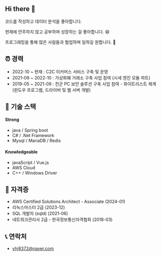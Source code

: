 ## Hi there 👋

코드를 작성하고 데이터 분석을 좋아합니다. 

현재에 안주하지 않고 공부하며 성장하는 걸 좋아합니다. 😄

프로그래밍을 통해 많은 사람들과 협업하며 일하길 원합니다. 👯


## ⏰ 경력
- 2022-10 ~ 현재 : C2C 이커머스 서비스 구축 및 운영
- 2021-09 ~ 2022-10 : 가상화폐 거래소 구축 사업 참여 (시세 엔진 모듈 파트)
- 2019-05 ~ 2021-09 : 전군 PC 보안 솔루션 구축 사업 참여 - 화이트리스트 체계 (윈도우 프로그램, 드라이버 및 웹 서버 개발)

## 🔧 기술 스택
#### Strong
- java / Spring boot
- C# / .Net Framework
- Mysql / MariaDB / Redis

#### Knowledgeable
- javaScript / Vue.js 
- AWS Cloud
- C++ / Windows Driver


## 📔 자격증
- AWS Certified Solutions Architect - Associate (2024-01)
- 리눅스마스터 2급 (2023-12)
- SQL 개발자 (sqld) (2021-06)
- 네트워크관리사 2급 - 한국정보통신자격협회 (2018-03)

## 📞 연락처
- yhj8372@naver.com
<!--
**YHJOONG/YHJOONG** is a ✨ _special_ ✨ repository because its `README.md` (this file) appears on your GitHub profile.

Here are some ideas to get you started:

- 🔭 I’m currently working on ...
- 🌱 I’m currently learning ...
- 👯 I’m looking to collaborate on ...
- 🤔 I’m looking for help with ...
- 💬 Ask me about ...
- 📫 How to reach me: ...
- 😄 Pronouns: ...
- ⚡ Fun fact: ...
-->
